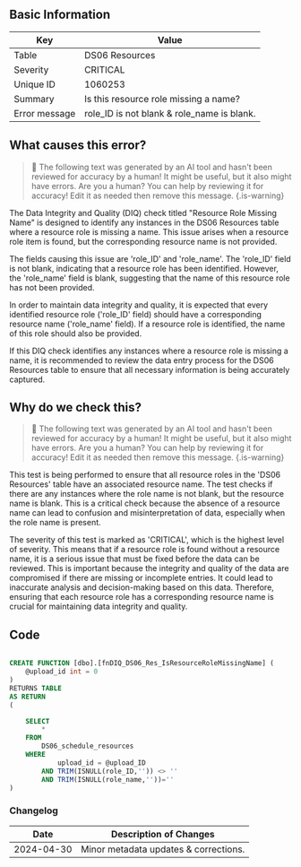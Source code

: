 ## Basic Information

| Key           | Value                                      |
| ------------- | ------------------------------------------ |
| Table         | DS06 Resources                             |
| Severity      | CRITICAL                                      |
| Unique ID     | 1060253                                    |
| Summary       | Is this resource role missing a name?      |
| Error message | role_ID is not blank & role_name is blank. |

## What causes this error?

> :robot: The following text was generated by an AI tool and hasn't been reviewed for accuracy by a human! It might be useful, but it also might have errors. Are you a human? You can help by reviewing it for accuracy! Edit it as needed then remove this message.
> {.is-warning}

The Data Integrity and Quality (DIQ) check titled "Resource Role Missing Name" is designed to identify any instances in the DS06 Resources table where a resource role is missing a name. This issue arises when a resource role item is found, but the corresponding resource name is not provided.

The fields causing this issue are 'role_ID' and 'role_name'. The 'role_ID' field is not blank, indicating that a resource role has been identified. However, the 'role_name' field is blank, suggesting that the name of this resource role has not been provided.

In order to maintain data integrity and quality, it is expected that every identified resource role ('role_ID' field) should have a corresponding resource name ('role_name' field). If a resource role is identified, the name of this role should also be provided.

If this DIQ check identifies any instances where a resource role is missing a name, it is recommended to review the data entry process for the DS06 Resources table to ensure that all necessary information is being accurately captured.

## Why do we check this?

> :robot: The following text was generated by an AI tool and hasn't been reviewed for accuracy by a human! It might be useful, but it also might have errors. Are you a human? You can help by reviewing it for accuracy! Edit it as needed then remove this message.
> {.is-warning}

This test is being performed to ensure that all resource roles in the 'DS06 Resources' table have an associated resource name. The test checks if there are any instances where the role name is not blank, but the resource name is blank. This is a critical check because the absence of a resource name can lead to confusion and misinterpretation of data, especially when the role name is present.

The severity of this test is marked as 'CRITICAL', which is the highest level of severity. This means that if a resource role is found without a resource name, it is a serious issue that must be fixed before the data can be reviewed. This is important because the integrity and quality of the data are compromised if there are missing or incomplete entries. It could lead to inaccurate analysis and decision-making based on this data. Therefore, ensuring that each resource role has a corresponding resource name is crucial for maintaining data integrity and quality.

## Code

```sql

CREATE FUNCTION [dbo].[fnDIQ_DS06_Res_IsResourceRoleMissingName] (
	@upload_id int = 0
)
RETURNS TABLE
AS RETURN
(

	SELECT
		*
	FROM
		DS06_schedule_resources
	WHERE
			upload_id = @upload_ID
		AND TRIM(ISNULL(role_ID,'')) <> ''
		AND TRIM(ISNULL(role_name,''))=''
)
```

### Changelog

| Date       | Description of Changes                |
| ---------- | ------------------------------------- |
| 2024-04-30 | Minor metadata updates & corrections. |

